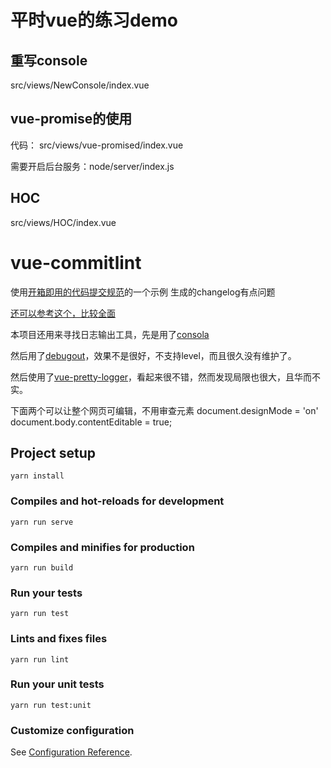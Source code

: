 # 平时vue的练习demo
##  重写console
src/views/NewConsole/index.vue

## vue-promise的使用
代码： src/views/vue-promised/index.vue

需要开启后台服务：node/server/index.js

## HOC
src/views/HOC/index.vue

# vue-commitlint

使用[开箱即用的代码提交规范](https://juejin.im/post/5ddc7baa6fb9a07ab07f661e)的一个示例
生成的changelog有点问题

[还可以参考这个，比较全面](https://zhuanlan.zhihu.com/p/51894196)

本项目还用来寻找日志输出工具，先是用了[consola](https://github.com/nuxt/consola#readme)

然后用了[debugout](https://github.com/inorganik/debugout.js)，效果不是很好，不支持level，而且很久没有维护了。

然后使用了[vue-pretty-logger](https://github.com/TaroXin/vue-pretty-logger)，看起来很不错，然而发现局限也很大，且华而不实。


下面两个可以让整个网页可编辑，不用审查元素
 document.designMode = 'on'
 document.body.contentEditable = true;
## Project setup
```
yarn install
```

### Compiles and hot-reloads for development
```
yarn run serve
```

### Compiles and minifies for production
```
yarn run build
```

### Run your tests
```
yarn run test
```

### Lints and fixes files
```
yarn run lint
```

### Run your unit tests
```
yarn run test:unit
```

### Customize configuration
See [Configuration Reference](https://cli.vuejs.org/config/).

